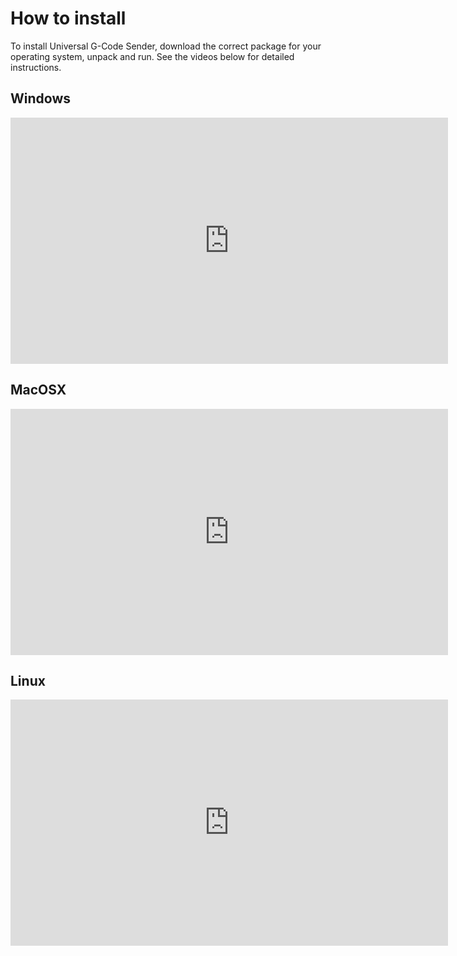 # How to install
To install Universal G-Code Sender, download the correct package for your operating system, unpack and run. See the videos below for detailed instructions.

## Windows
<iframe width="700" height="394" src="https://www.youtube.com/embed/pVzxDFRGGrc?si=39Z8bgMiXiN8ee1i" title="How to install on Windows" frameborder="0" allow="accelerometer; autoplay; clipboard-write; encrypted-media; gyroscope; picture-in-picture; web-share" allowfullscreen></iframe>

## MacOSX
<iframe width="700" height="394" src="https://www.youtube.com/embed/-iNZ1SIsly4?si=39Z8bgMiXiN8ee1i" title="How to install on MacOSX" frameborder="0" allow="accelerometer; autoplay; clipboard-write; encrypted-media; gyroscope; picture-in-picture; web-share" allowfullscreen></iframe>

## Linux
<iframe width="700" height="394" src="https://www.youtube.com/embed/kH_cn3uqaNw?si=39Z8bgMiXiN8ee1i" title="How to install on MacOSX" frameborder="0" allow="accelerometer; autoplay; clipboard-write; encrypted-media; gyroscope; picture-in-picture; web-share" allowfullscreen></iframe>
